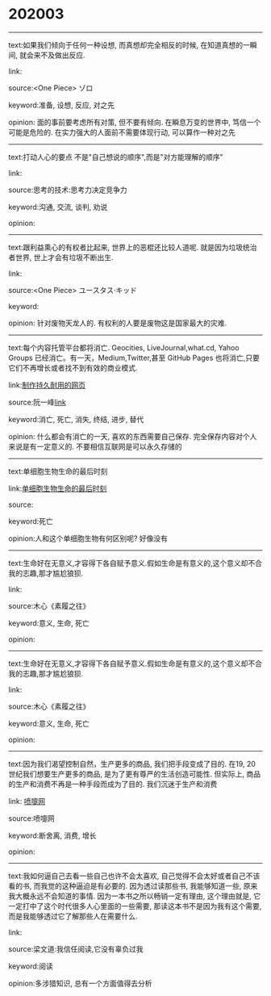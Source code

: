 # 202003

---

text:如果我们倾向于任何一种设想, 而真想却完全相反的时候, 在知道真想的一瞬间, 就会来不及做出反应.

link:

source:\<One Piece\> ゾロ

keyword:准备, 设想, 反应, 对之先

opinion: 面的事前要考虑所有对策, 但不要有倾向. 在瞬息万变的世界中, 笃信一个可能是危险的. 在实力强大的人面前不需要体现行动, 可以算作一种对之先

---

text:打动人心的要点 不是"自己想说的顺序",而是"对方能理解的顺序"

link:

source:思考的技术:思考力决定竞争力

keyword:沟通, 交流, 谈判, 劝说

opinion:

---

text:跟利益熏心的有权者比起来, 世界上的恶棍还比较人道呢. 就是因为垃圾统治者世界, 世上才会有垃圾不断出生.

link:

source:\<One Piece\> ユースタス·キッド

keyword:

opinion: 针对废物天龙人的. 有权利的人要是废物这是国家最大的灾难.

---

text:每个内容托管平台都将消亡. Geocities, LiveJournal,what.cd, Yahoo Groups 已经消亡。有一天，Medium,Twitter,甚至 GitHub Pages 也将消亡,只要它们不再增长或者找不到有效的商业模式.

link:[制作持久耐用的网页](https://jeffhuang.com/designed_to_last/)

source:阮一峰[link](http://www.ruanyifeng.com/blog/2020/03/weekly-issue-97.html)

keyword:消亡, 死亡, 消失, 终结, 进步, 替代

opinion: 什么都会有消亡的一天, 喜欢的东西需要自己保存. 完全保存内容对个人来说是有一定意义的. 不要相信互联网是可以永久存储的

---

text:单细胞生物生命的最后时刻

link:[单细胞生物生命的最后时刻](https://youtu.be/N6LE9Yf-wJg)

source:

keyword:死亡

opinion:人和这个单细胞生物有何区别呢? 好像没有

---

text:生命好在无意义,才容得下各自赋予意义.假如生命是有意义的,这个意义却不合我的志趣,那才尴尬狼狈.

link:

source:木心《素履之往》

keyword:意义, 生命, 死亡

opinion:

---

text:生命好在无意义,才容得下各自赋予意义.假如生命是有意义的,这个意义却不合我的志趣,那才尴尬狼狈.

link:

source:木心《素履之往》

keyword:意义, 生命, 死亡

opinion:

---

text:因为我们渴望控制自然，生产更多的商品, 我们把手段变成了目的. 在19, 20世纪我们想要生产更多的商品, 是为了更有尊严的生活创造可能性. 但实际上, 商品的生产和消费不再是一种手段而成为了目的. 我们沉迷于生产和消费

link: [喷嚏网](http://www.dapenti.com/blog/more.asp?name=xilei&id=146803)

source:喷嚏网

keyword:断舍离, 消费, 增长

opinion:

---

text:我如何逼自己去看一些自己也许不会太喜欢, 自己觉得不会太好或者自己不该看的书, 而我觉的这种逼迫是有必要的. 因为透过读那些书, 我能够知道一些, 原来我大概永远不会知道的事情. 因为一本书之所以畅销一定有理由, 这个理由就是, 它一定打中了这个时代很多人心里面的一些需要, 那读这本书不是因为我有这个需要, 而是我能够透过它了解那些人在需要什么.

link:

source:梁文道:我信任阅读,它没有辜负过我

keyword:阅读

opinion:多涉猎知识, 总有一个方面值得去分析
